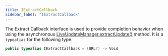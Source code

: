 ```yaml
---
title: IExtractCallback
sidebar_label: "IExtractCallback"
---
```


The Extract Callback interface is used to provide completion behavior when using the asynchronous [LiveUpdateManager.extractUpdate()](./live-update-manager#extractupdate) method. It is a `typealias` for the following type.

```swift
public typealias IExtractCallback = (URL?) -> Void
```
